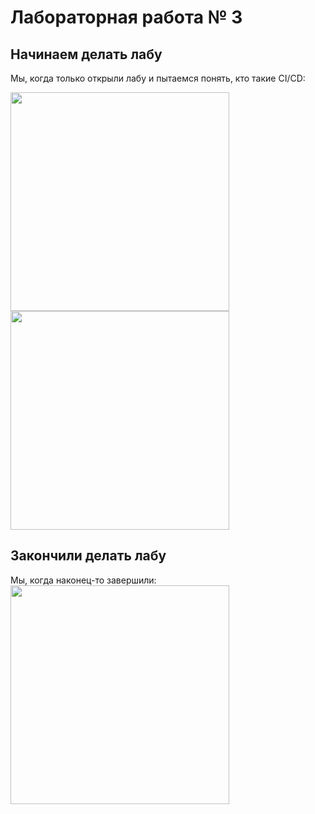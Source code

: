 # Лабораторная работа № 3

## Начинаем делать лабу
Мы, когда только открыли лабу и пытаемся понять, кто такие CI/CD:

<img src="https://github.com/user-attachments/assets/eb5500fe-d5f9-4847-a300-27ea27a2cf1a" width="350" />
<img src="https://github.com/user-attachments/assets/d5c14963-b23c-48a7-88f7-c07a398e13a8" width="350" />


## Закончили делать лабу
Мы, когда наконец-то завершили:
<img src="https://github.com/user-attachments/assets/6aaecc1c-536f-465c-a770-dfea04d9ad27" width="350" />


